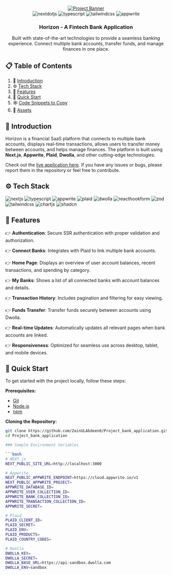 <div align="center">
  <br />
    <a href="https://horizon-bank-eight.vercel.app/" target="_blank">
      <img src="public/assets/project-banner.png" alt="Project Banner">
    </a>
  <br />
  
  <div>
    <img src="https://img.shields.io/badge/-Next_JS-black?style=for-the-badge&logoColor=white&logo=nextdotjs&color=000000" alt="nextdotjs" />
    <img src="https://img.shields.io/badge/-TypeScript-black?style=for-the-badge&logoColor=white&logo=typescript&color=3178C6" alt="typescript" />
    <img src="https://img.shields.io/badge/-Tailwind_CSS-black?style=for-the-badge&logoColor=white&logo=tailwindcss&color=06B6D4" alt="tailwindcss" />
    <img src="https://img.shields.io/badge/-Appwrite-black?style=for-the-badge&logoColor=white&logo=appwrite&color=FD366E" alt="appwrite" />
  </div>

  <h3 align="center">Horizon - A Fintech Bank Application</h3>

   <div align="center">
     Built with state-of-the-art technologies to provide a seamless banking experience. Connect multiple bank accounts, transfer funds, and manage finances in one place.
    </div>
</div>

## 📋 <a name="table">Table of Contents</a>

1. 🤖 [Introduction](#introduction)
2. ⚙️ [Tech Stack](#tech-stack)
3. 🔋 [Features](#features)
4. 🤸 [Quick Start](#quick-start)
5. 🕸️ [Code Snippets to Copy](#snippets)
6. 🔗 [Assets](#links)

## <a name="introduction">🤖 Introduction</a>

Horizon is a financial SaaS platform that connects to multiple bank accounts, displays real-time transactions, allows users to transfer money between accounts, and helps manage finances. The platform is built using **Next.js**, **Appwrite**, **Plaid**, **Dwolla**, and other cutting-edge technologies.

Check out the [live application here](https://horizon-bank-eight.vercel.app/). If you have any issues or bugs, please report them in the repository or feel free to contribute.

## <a name="tech-stack">⚙️ Tech Stack</a>

<div>
  <img src="https://img.shields.io/badge/-Next_JS-black?style=for-the-badge&logoColor=white&logo=nextdotjs&color=000000" alt="nextjs" />
  <img src="https://img.shields.io/badge/-TypeScript-black?style=for-the-badge&logoColor=white&logo=typescript&color=3178C6" alt="typescript" />
  <img src="https://img.shields.io/badge/-Appwrite-black?style=for-the-badge&logoColor=white&logo=appwrite&color=FD366E" alt="appwrite" />
  <img src="https://img.shields.io/badge/-Plaid-black?style=for-the-badge&logoColor=white&logo=plaid&color=5E5E5E" alt="plaid" />
  <img src="https://img.shields.io/badge/-Dwolla-black?style=for-the-badge&logoColor=white&logo=dwolla&color=FF8C00" alt="dwolla" />
  <img src="https://img.shields.io/badge/-React_Hook_Form-black?style=for-the-badge&logoColor=white&logo=reacthookform&color=EC5990" alt="reacthookform" />
  <img src="https://img.shields.io/badge/-Zod-black?style=for-the-badge&logoColor=white&logo=zod&color=FF6347" alt="zod" />
  <img src="https://img.shields.io/badge/-Tailwind_CSS-black?style=for-the-badge&logoColor=white&logo=tailwindcss&color=06B6D4" alt="tailwindcss" />
  <img src="https://img.shields.io/badge/-Chart_JS-black?style=for-the-badge&logoColor=white&logo=chartdotjs&color=FF6384" alt="chartjs" />
  <img src="https://img.shields.io/badge/-ShadCN-black?style=for-the-badge&logoColor=white&logo=shadcn&color=000000" alt="shadcn" />
</div>

## <a name="features">🔋 Features</a>

👉 **Authentication**: Secure SSR authentication with proper validation and authorization.

👉 **Connect Banks**: Integrates with Plaid to link multiple bank accounts.

👉 **Home Page**: Displays an overview of user account balances, recent transactions, and spending by category.

👉 **My Banks**: Shows a list of all connected banks with account balances and details.

👉 **Transaction History**: Includes pagination and filtering for easy viewing.

👉 **Funds Transfer**: Transfer funds securely between accounts using Dwolla.

👉 **Real-time Updates**: Automatically updates all relevant pages when bank accounts are linked.

👉 **Responsiveness**: Optimized for seamless use across desktop, tablet, and mobile devices.

## <a name="quick-start">🤸 Quick Start</a>

To get started with the project locally, follow these steps:

**Prerequisites:**
- [Git](https://git-scm.com/)
- [Node.js](https://nodejs.org/en)
- [npm](https://www.npmjs.com/)

**Cloning the Repository:**

```bash
git clone https://github.com/ZainULAbdeen0/Project_bank_application.git
cd Project_bank_application

### Sample Environment Variables

```bash
# NEXT.js
NEXT_PUBLIC_SITE_URL=http://localhost:3000

# Appwrite
NEXT_PUBLIC_APPWRITE_ENDPOINT=https://cloud.appwrite.io/v1
NEXT_PUBLIC_APPWRITE_PROJECT=
APPWRITE_DATABASE_ID=
APPWRITE_USER_COLLECTION_ID=
APPWRITE_BANK_COLLECTION_ID=
APPWRITE_TRANSACTION_COLLECTION_ID=
APPWRITE_SECRET=

# Plaid
PLAID_CLIENT_ID=
PLAID_SECRET=
PLAID_ENV=
PLAID_PRODUCTS=
PLAID_COUNTRY_CODES=

# Dwolla
DWOLLA_KEY=
DWOLLA_SECRET=
DWOLLA_BASE_URL=https://api-sandbox.dwolla.com
DWOLLA_ENV=sandbox